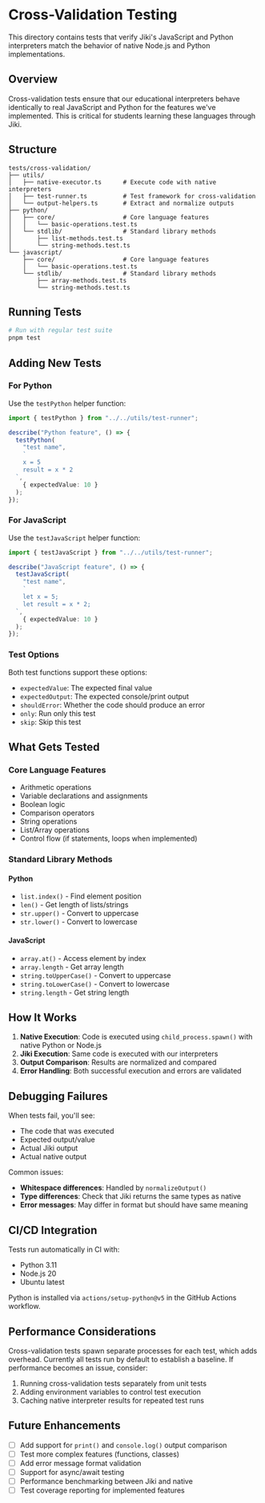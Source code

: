 # Cross-Validation Testing

This directory contains tests that verify Jiki's JavaScript and Python interpreters match the behavior of native Node.js and Python implementations.

## Overview

Cross-validation tests ensure that our educational interpreters behave identically to real JavaScript and Python for the features we've implemented. This is critical for students learning these languages through Jiki.

## Structure

```
tests/cross-validation/
├── utils/
│   ├── native-executor.ts      # Execute code with native interpreters
│   ├── test-runner.ts          # Test framework for cross-validation
│   └── output-helpers.ts       # Extract and normalize outputs
├── python/
│   ├── core/                   # Core language features
│   │   └── basic-operations.test.ts
│   └── stdlib/                 # Standard library methods
│       ├── list-methods.test.ts
│       └── string-methods.test.ts
└── javascript/
    ├── core/                   # Core language features
    │   └── basic-operations.test.ts
    └── stdlib/                 # Standard library methods
        ├── array-methods.test.ts
        └── string-methods.test.ts
```

## Running Tests

```bash
# Run with regular test suite
pnpm test
```

## Adding New Tests

### For Python

Use the `testPython` helper function:

```typescript
import { testPython } from "../../utils/test-runner";

describe("Python feature", () => {
  testPython(
    "test name",
    `
    x = 5
    result = x * 2
  `,
    { expectedValue: 10 }
  );
});
```

### For JavaScript

Use the `testJavaScript` helper function:

```typescript
import { testJavaScript } from "../../utils/test-runner";

describe("JavaScript feature", () => {
  testJavaScript(
    "test name",
    `
    let x = 5;
    let result = x * 2;
  `,
    { expectedValue: 10 }
  );
});
```

### Test Options

Both test functions support these options:

- `expectedValue`: The expected final value
- `expectedOutput`: The expected console/print output
- `shouldError`: Whether the code should produce an error
- `only`: Run only this test
- `skip`: Skip this test

## What Gets Tested

### Core Language Features

- Arithmetic operations
- Variable declarations and assignments
- Boolean logic
- Comparison operators
- String operations
- List/Array operations
- Control flow (if statements, loops when implemented)

### Standard Library Methods

#### Python

- `list.index()` - Find element position
- `len()` - Get length of lists/strings
- `str.upper()` - Convert to uppercase
- `str.lower()` - Convert to lowercase

#### JavaScript

- `array.at()` - Access element by index
- `array.length` - Get array length
- `string.toUpperCase()` - Convert to uppercase
- `string.toLowerCase()` - Convert to lowercase
- `string.length` - Get string length

## How It Works

1. **Native Execution**: Code is executed using `child_process.spawn()` with native Python or Node.js
2. **Jiki Execution**: Same code is executed with our interpreters
3. **Output Comparison**: Results are normalized and compared
4. **Error Handling**: Both successful execution and errors are validated

## Debugging Failures

When tests fail, you'll see:

- The code that was executed
- Expected output/value
- Actual Jiki output
- Actual native output

Common issues:

- **Whitespace differences**: Handled by `normalizeOutput()`
- **Type differences**: Check that Jiki returns the same types as native
- **Error messages**: May differ in format but should have same meaning

## CI/CD Integration

Tests run automatically in CI with:

- Python 3.11
- Node.js 20
- Ubuntu latest

Python is installed via `actions/setup-python@v5` in the GitHub Actions workflow.

## Performance Considerations

Cross-validation tests spawn separate processes for each test, which adds overhead. Currently all tests run by default to establish a baseline. If performance becomes an issue, consider:

1. Running cross-validation tests separately from unit tests
2. Adding environment variables to control test execution
3. Caching native interpreter results for repeated test runs

## Future Enhancements

- [ ] Add support for `print()` and `console.log()` output comparison
- [ ] Test more complex features (functions, classes)
- [ ] Add error message format validation
- [ ] Support for async/await testing
- [ ] Performance benchmarking between Jiki and native
- [ ] Test coverage reporting for implemented features
